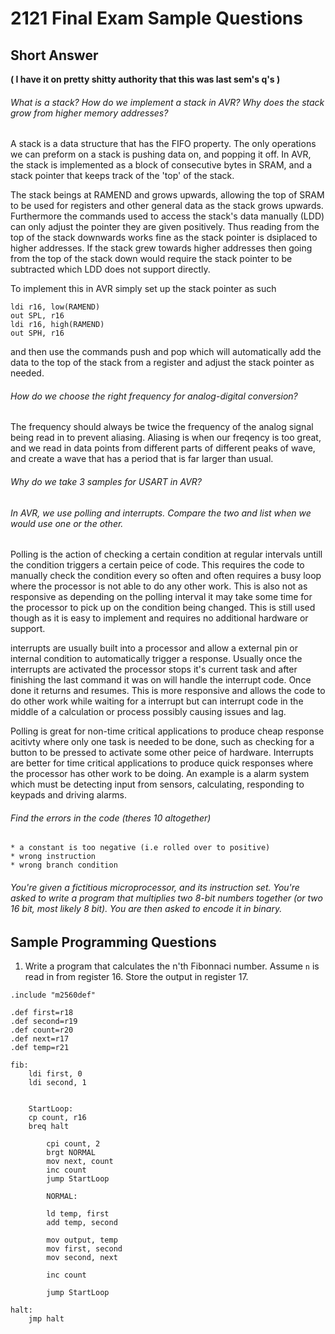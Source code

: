 # 2121 Final Exam Sample Questions

## Short Answer 
**( I have it on pretty shitty authority that this was last sem's q's )**

###### What is a stack? How do we implement a stack in AVR? Why does the stack grow from higher memory addresses?

A stack is a data structure that has the FIFO property. The only operations we can preform on a stack is pushing data on, and popping it off. In AVR, the stack is implemented as a block of consecutive bytes in SRAM, and a stack pointer that keeps track of the 'top' of the stack. 

The stack beings at RAMEND and grows upwards, allowing the top of SRAM to be used for registers and other general data as the stack grows upwards. Furthermore the commands used to access the stack's data manually (LDD) can only adjust the pointer they are given positively. Thus reading from the top of the stack downwards works fine as the stack pointer is dsiplaced to higher addresses. 
If the stack grew towards higher addresses then going from the top of the stack down would require the stack pointer to be subtracted which LDD does not support directly.  

To implement this in AVR simply set up the stack pointer as such

```
ldi r16, low(RAMEND)
out SPL, r16
ldi r16, high(RAMEND)
out SPH, r16
```
and then use the commands push and pop which will automatically add the data to the top of the stack from a register
and adjust the stack pointer as needed. 

###### How do we choose the right frequency for analog-digital conversion?

The frequency should always be twice the frequency of the analog signal being read in to prevent aliasing. Aliasing is when our freqency is too great, and we read in data points from different parts of different peaks of wave, and create a wave that has a period that is far larger than usual.

###### Why do we take 3 samples for USART in AVR?

###### In AVR, we use polling and interrupts. Compare the two and list when we would use one or the other.

Polling is the action of checking a certain condition at regular intervals untill the condition triggers a certain peice of code. This requires the code to manually check the condition every so often and often requires a busy loop where the processor is not able to do any other work. This is also not as responsive as depending on the polling interval it may take some time for the processor to pick up on the condition being changed. This is still used though as it is easy to implement and requires no additional hardware or support. 

interrupts are usually built into a processor and allow a external pin or internal condition to automatically trigger a response. Usually once the interrupts are activated the processor stops it's current task and after finishing the last command it was on will handle the interrupt code. Once done it returns and resumes. This is more responsive and allows the code to do other work while waiting for a interrupt but can interrupt code in the middle of a calculation or process possibly causing issues and lag. 

Polling is great for non-time critical applications to produce cheap response acitivty where only one task is needed to be done, such as checking for a button to be pressed to activate some other peice of hardware. 
Interrupts are better for time critical applications to produce quick responses where the processor has other work to be doing. An example is a alarm system which must be detecting input from sensors, calculating, responding to keypads and driving alarms. 
 
###### Find the errors in the code (theres 10 altogether)
	* a constant is too negative (i.e rolled over to positive)
	* wrong instruction
	* wrong branch condition


###### You're given a fictitious microprocessor, and its instruction set. You're asked to write a program that multiplies two 8-bit numbers together (or two 16 bit, most likely 8 bit). You are then asked to encode it in binary.



## Sample Programming Questions

1. Write a program that calculates the n'th Fibonnaci number. Assume `n` is read in from register 16. Store the output in register 17.

```
.include "m2560def"

.def first=r18
.def second=r19
.def count=r20
.def next=r17
.def temp=r21

fib:
	ldi first, 0
	ldi second, 1
	
	
	StartLoop:
	cp count, r16
	breq halt
	
		cpi count, 2
		brgt NORMAL
		mov next, count
		inc count
		jump StartLoop
	
		NORMAL:
		
		ld temp, first
		add temp, second
		
		mov output, temp
		mov first, second
		mov second, next
		
		inc count
	
		jump StartLoop
		
halt:
	jmp halt
	
	

```
